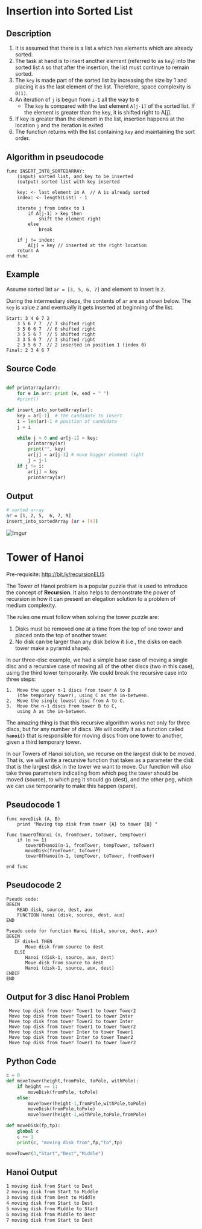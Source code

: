 
# Insertion into Sorted List

## Description

1. It is assumed that there is a list `A` which has elements which are already sorted. 
2. The task at hand is to insert another element (referred to as `key`) into the sorted list `A` so that after the insertion, the list must continue to remain sorted. 
3. The `key` is made part of the sorted list by increasing the size by 1 and placing it as the last element of the list. Therefore, space complexity is `O(1)`.  
4. An iteration of `j` is begun from `i-1` all the way to `0`
	-  The `key` is compared with the last element `A[j-1]` of the sorted list. If the element is greater than the key, it is shifted right to A[j].
5. If key is greater than the element in the list, insertion happens at the location `j` and the iteration is exited 
6. The function returns with the list containing `key` and maintaining the sort order.  

## Algorithm in pseudocode 

	func INSERT_INTO_SORTEDARRAY: 
	    (input) sorted list, and key to be inserted
	    (output) sorted list with key inserted 
	    
	    key: <- last element in A  // A is already sorted
	    index: <- length(List) - 1 
		
        iterate j from index to 1
	        if A[j-1] > key then 
	            shift the element right 
	        else
	            break
      
        if j != index: 
            A[j] = key // inserted at the right location
        return A 
    end func 

## Example 
Assume sorted list `ar = [3, 5, 6, 7]` and element to insert is `2`. 

During the intermediary steps, the contents of `ar` are as shown below. The `key` is value `2` and eventually it gets inserted at beginning of the list.

	Start: 3 4 6 7 2 
		3 5 6 7 7  // 7 shifted right
		3 5 6 6 7  // 6 shifted right
		3 5 5 6 7  // 5 shifted right
		3 3 5 6 7  // 3 shifted right
		2 3 5 6 7  // 2 inserted in position 1 (index 0)
	Final: 2 3 4 6 7
		
## Source Code
```python

def printarray(arr):
    for e in arr: print (e, end = " ")
    #print()

def insert_into_sortedArray(ar):    
    key = ar[-1]  # the candidate to insert
    i = len(ar)-1 # position of candidate
    j = i

    while j > 0 and ar[j-1] > key: 
        printarray(ar)
        print("", key)
        ar[j] = ar[j-1] # move bigger element right
        j = j-1
    if j != i: 
        ar[j] = key
        printarray(ar)

```
## Output
```bash 
# sorted array 
ar = [1, 2, 5,  6, 7, 9]
insert_into_sortedArray (ar + [4])
```
![Imgur](https://imgur.com/gJn6bDt.png)

# Tower of Hanoi

Pre-requisite: http://bit.ly/recursionELI5 


The Tower of Hanoi problem is a popular puzzle that is used to introduce the concept of **Recursion**. It also helps to demonstrate the power of recursion in how it can present an elegation solution to a problem of medium complexity. 

The rules one must follow when solving the tower puzzle are:

1.  Disks must be removed one at a time from the top of one tower and placed onto the top of another tower.
2.  No disk can be larger than any disk below it (i.e., the disks on each tower make a pyramid shape).

In our three-disc example, we had a simple base case of moving a single disc and a recursive case of moving all of the other discs (two in this case), using the third tower temporarily. We could break the recursive case into three steps:

	1.  Move the upper n-1 discs from tower A to B 
	    (the temporary tower), using C as the in-between.
	2.  Move the single lowest disc from A to C.
	3.  Move the n-1 discs from tower B to C,
	    using A as the in-between.

The amazing thing is that this recursive algorithm works not only for three discs, but for any number of discs. We will codify it as a function called  **`hanoi()`**  that is responsible for moving discs from one tower to another, given a third temporary tower.

In our Towers of Hanoi solution, we recurse on the largest disk to be moved. That is, we will write a recursive function that takes as a parameter the disk that is the largest disk in the tower we want to move. Our function will also take three parameters indicating from which peg the tower should be moved (source), to which peg it should go (dest), and the other peg, which we can use temporarily to make this happen (spare).


## Pseudocode 1

	func moveDisk (A, B)
		print "Moving top disk from tower {A} to tower {B} "
		
	func towerOfHanoi (n, fromTower, toTower, tempTower)
		if (n >= 1) 
		   towerOfHanoi(n-1, fromTower, tempTower, toTower)
		   moveDisk(fromTower, toTower)
		   towerOfHanoi(n-1, tempTower, toTower, fromTower)
		   
	end func 

## Pseudocode 2

	Pseudo code:
	BEGIN
		READ disk, source, dest, aux
		FUNCTION Hanoi (disk, source, dest, aux)
	END

	Pseudo code for function Hanoi (disk, source, dest, aux)
	BEGIN
	   IF disk=1 THEN
		   Move disk from source to dest
	   ELSE
	       Hanoi (disk-1, source, aux, dest)
	       Move disk from source to dest
	       Hanoi (disk-1, source, aux, dest)
	ENDIF
	END



## Output for 3 disc Hanoi Problem
```
 Move top disk from tower Tower1 to tower Tower2
 Move top disk from tower Tower1 to tower Inter
 Move top disk from tower Tower2 to tower Inter
 Move top disk from tower Tower1 to tower Tower2
 Move top disk from tower Inter to tower Tower1
 Move top disk from tower Inter to tower Tower2
 Move top disk from tower Tower1 to tower Tower2
```

## Python Code 

```python 
c = 0
def moveTower(height,fromPole, toPole, withPole):
    if height == 1: 
        moveDisk(fromPole, toPole)
    else: 
        moveTower(height-1,fromPole,withPole,toPole)
        moveDisk(fromPole,toPole)
        moveTower(height-1,withPole,toPole,fromPole)

def moveDisk(fp,tp):
    global c
    c += 1
    print(c, "moving disk from",fp,"to",tp)

moveTower(3,"Start","Dest","Middle")
```
## Hanoi Output
```bash
1 moving disk from Start to Dest  
2 moving disk from Start to Middle  
3 moving disk from Dest to Middle  
4 moving disk from Start to Dest  
5 moving disk from Middle to Start  
6 moving disk from Middle to Dest  
7 moving disk from Start to Dest
```
<!--stackedit_data:
eyJoaXN0b3J5IjpbLTE2MDcyMTQ4NjksMTAyODg1MTU5MCwtOT
MzMjI5MzAzLDc3MjY5ODUyMSw1OTA3NTcxOTksMTExMjM5MzU2
NiwtMTMwNzgxMjkyOCwxNDY0MDQ2NzksNjc3MTc0NTEwXX0=
-->